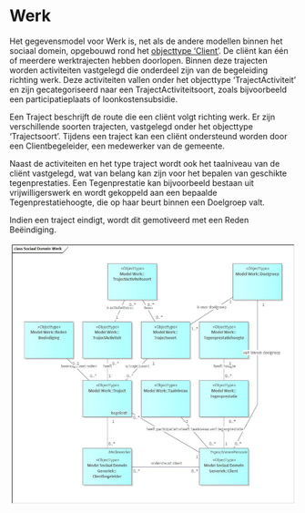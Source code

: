 # Werk

Het gegevensmodel voor Werk is, net als de andere modellen binnen het sociaal domein, opgebouwd rond het [objecttype ‘Client’](socdomeingeneriek.md). De cliënt kan één of meerdere werktrajecten hebben doorlopen. Binnen deze trajecten worden activiteiten vastgelegd die onderdeel zijn van de begeleiding richting werk. Deze activiteiten vallen onder het objecttype ‘TrajectActiviteit’ en zijn gecategoriseerd naar een TrajectActiviteitsoort, zoals bijvoorbeeld een participatieplaats of loonkostensubsidie.

Een Traject beschrijft de route die een cliënt volgt richting werk. Er zijn verschillende soorten trajecten, vastgelegd onder het objecttype ‘Trajectsoort’. Tijdens een traject kan een cliënt ondersteund worden door een Clientbegeleider, een medewerker van de gemeente.

Naast de activiteiten en het type traject wordt ook het taalniveau van de cliënt vastgelegd, wat van belang kan zijn voor het bepalen van geschikte tegenprestaties. Een Tegenprestatie kan bijvoorbeeld bestaan uit vrijwilligerswerk en wordt gekoppeld aan een bepaalde Tegenprestatiehoogte, die op haar beurt binnen een Doelgroep valt.

Indien een traject eindigt, wordt dit gemotiveerd met een Reden Beëindiging.

![Gegevensmodel Werk][werk]

[werk]: image/EAID_E4775580_7D10_4cfa_A78A_BBC88B589673.jpg "Gegevensmodel Werk"